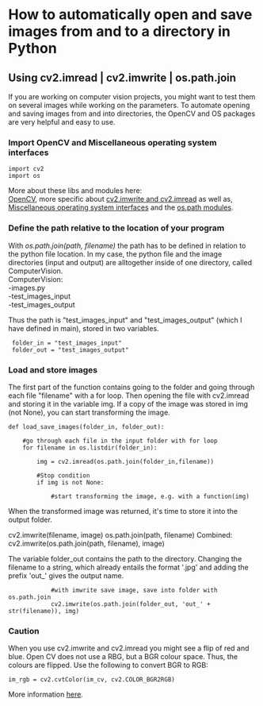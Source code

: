 # How to automatically open and save images from and to a directory in Python
## Using cv2.imread | cv2.imwrite | os.path.join

If you are working on computer vision projects, you might want to test them on several images while working on the parameters.
To automate opening and saving images from and into directories, the OpenCV and OS packages are very helpful and easy to use. 

### Import OpenCV and Miscellaneous operating system interfaces
```
import cv2
import os
```
More about these libs and modules here:<br>
[OpenCV](https://docs.opencv.org/master/df/d65/tutorial_table_of_content_introduction.html), more specific about [cv2.imwrite and cv2.imread](https://docs.opencv.org/master/d4/da8/group__imgcodecs.html)
as well as, [Miscellaneous operating system interfaces](https://docs.python.org/3/library/os.html#module-os) and the [os.path modules](https://docs.python.org/3/library/os.path.html#module-os.path).

### Define the path relative to the location of your program

With *os.path.join(path, filename)* the path has to be defined in relation to the python file location.
In my case, the python file and the image directories (input and output) are alltogether inside of one directory, called ComputerVision. <br>
ComputerVision:<br>
-images.py<br>
-test_images_input<br>
-test_images_output<br>

Thus the path is "test_images_input" and "test_images_output" (which I have defined in main), stored in two variables. <br>
```
 folder_in = "test_images_input"
 folder_out = "test_images_output"
```

### Load and store images

The first part of the function contains going to the folder and going through each file "filename" with a for loop. 
Then opening the file with cv2.imread and storing it in the variable img.
If a copy of the image was stored in img (not None), you can start transforming the image.

```
def load_save_images(folder_in, folder_out):

    #go through each file in the input folder with for loop
    for filename in os.listdir(folder_in):
    
        img = cv2.imread(os.path.join(folder_in,filename))
        
        #Stop condition
        if img is not None:
        
            #start transforming the image, e.g. with a function(img)
```

When the transformed image was returned, it's time to store it into the output folder.

cv2.imwrite(filename, image)
os.path.join(path, filename)
Combined:
cv2.imwrite(os.path.join(path, filename), image)

The variable folder_out contains the path to the directory. 
Changing the filename to a string, which already entails the format '.jpg' and adding the prefix 'out_' gives the output name. 

```
            #with imwrite save image, save into folder with os.path.join
            cv2.imwrite(os.path.join(folder_out, 'out_' + str(filename)), img)
```

### Caution
When you use cv2.imwrite and cv2.imread you might see a flip of red and blue. Open CV does not use a RBG, but a BGR colour space. Thus, the colours are flipped. 
Use the following to convert BGR to RGB:
```
im_rgb = cv2.cvtColor(im_cv, cv2.COLOR_BGR2RGB)
```
More information [here](https://note.nkmk.me/en/python-opencv-bgr-rgb-cvtcolor/).

